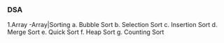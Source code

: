 ### DSA
1.Array
 -Array|Sorting
  a. Bubble Sort
  b. Selection Sort
  c. Insertion Sort
  d. Merge Sort
  e. Quick Sort
  f. Heap Sort
  g. Counting Sort